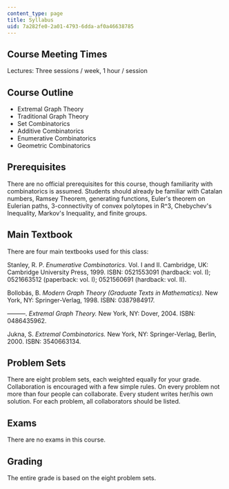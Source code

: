 ```yaml
---
content_type: page
title: Syllabus
uid: 7a282fe0-2a01-4793-6dda-af0a46638785
---
```


Course Meeting Times
--------------------

Lectures: Three sessions / week, 1 hour / session

Course Outline
--------------

*   Extremal Graph Theory
*   Traditional Graph Theory
*   Set Combinatorics
*   Additive Combinatorics
*   Enumerative Combinatorics
*   Geometric Combinatorics

Prerequisites
-------------

There are no official prerequisites for this course, though familiarity with combinatorics is assumed. Students should already be familiar with Catalan numbers, Ramsey Theorem, generating functions, Euler's theorem on Eulerian paths, 3-connectivity of convex polytopes in R^3, Chebychev's Inequality, Markov's Inequality, and finite groups.

Main Textbook
-------------

There are four main textbooks used for this class:

Stanley, R. P. _Enumerative Combinatorics._ Vol. I and II. Cambridge, UK: Cambridge University Press, 1999. ISBN: 0521553091 (hardback: vol. I); 0521663512 (paperback: vol. I); 0521560691 (hardback: vol. II).

Bollobás, B. _Modern Graph Theory (Graduate Texts in Mathematics)._ New York, NY: Springer-Verlag, 1998. ISBN: 0387984917.

———. _Extremal Graph Theory._ New York, NY: Dover, 2004. ISBN: 0486435962.

Jukna, S. _Extremal Combinatorics._ New York, NY: Springer-Verlag, Berlin, 2000. ISBN: 3540663134.

Problem Sets
------------

There are eight problem sets, each weighted equally for your grade. Collaboration is encouraged with a few simple rules. On every problem not more than four people can collaborate. Every student writes her/his own solution. For each problem, all collaborators should be listed.

Exams
-----

There are no exams in this course.

Grading
-------

The entire grade is based on the eight problem sets.